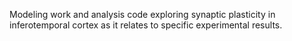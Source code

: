 
Modeling work and analysis code exploring synaptic plasticity in inferotemporal
cortex as it relates to specific experimental results.  